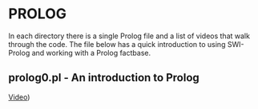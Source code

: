 # PROLOG

In each directory there is a single Prolog file and a list of videos that walk through the code.  The file below has a quick introduction to using SWI-Prolog and working with a Prolog factbase.

## prolog0.pl - An introduction to Prolog

[Video](https://youtu.be/pgGL0r3tLbY))

